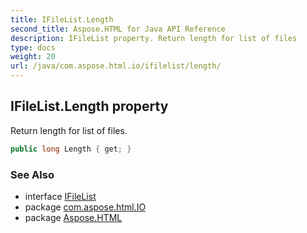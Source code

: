 ```yaml
---
title: IFileList.Length
second_title: Aspose.HTML for Java API Reference
description: IFileList property. Return length for list of files
type: docs
weight: 20
url: /java/com.aspose.html.io/ifilelist/length/
---
```

## IFileList.Length property

Return length for list of files.

```java
public long Length { get; }
```

### See Also

* interface [IFileList](../)
* package [com.aspose.html.IO](../../ifilelist/)
* package [Aspose.HTML](../../../)
